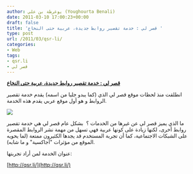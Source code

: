 ```yaml
---
author: يوغرطة بن علي (Youghourta Benali)
date: 2011-03-10 17:00:23+00:00
draft: false
title: 'قصر لي : خدمة تقصير روابط جديدة، عربية حتى النخاع '
type: post
url: /2011/03/qsr-li/
categories:
- Web
tags:
- qsr.li
- قصر لي
---
```


[**قصر لي : خدمة تقصير روابط جديدة، عربية حتى النخاع**](https://www.it-scoop.com/2011/03/qsr-li/)




انطلقت منذ لحظات موقع قصر لي الذي (كما يبدو جليا من اسمه) يقدم خدمة تقصير الروابط و هو أول موقع عربي يقدم هذه الخدمة.




[![](http://qsr.li/promo/images/qsr-logoar.gif )
](https://www.it-scoop.com/2011/03/qsr-li/)




ما الذي يميز قصر لي عن غيرها من الخدمات ؟  بشكل عام قصر لي هي خدمة تقصير روابط أخرى، لكنها زيادة على كونها عربية فهي تسهل من مهمة نشر الروابط المقصرة على الشبكات الاجتماعية، كما أن تجربة المستخدم قد يجدها الكثيرون ممتعة (لما يحويه الموقع من مؤثرات "أجاكسية" و ما شابه).


عنوان الخدمة لمن أراد تجربتها:

[http://qsr.li/](http://qsr.li/)




